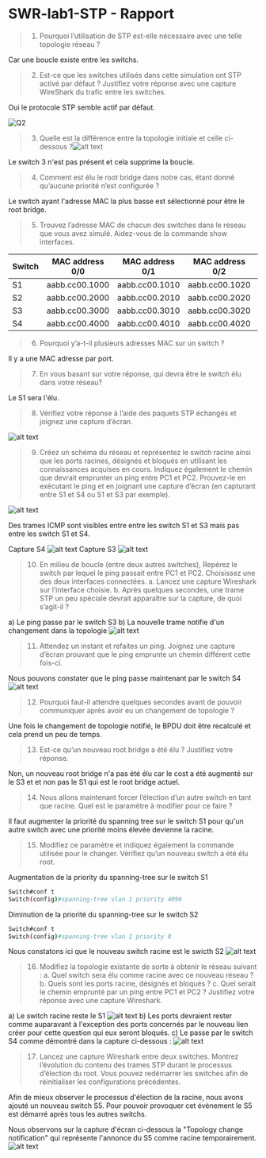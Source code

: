 # SWR-lab1-STP - Rapport
> 1. Pourquoi l’utilisation de STP est-elle nécessaire avec une telle topologie réseau ?

Car une boucle existe entre les switchs.

> 2. Est-ce que les switches utilisés dans cette simulation ont STP activé par défaut ? Justifiez votre réponse avec une capture WireShark du trafic entre les switches.

Oui le protocole STP semble actif par défaut.

![Q2](./screenshots/image.png)

> 3. Quelle est la différence entre la topologie initiale et celle ci-dessous ?![alt text](./screenshots/topo_q3.png)

Le switch 3 n'est pas présent et cela supprime la boucle.

> 4. Comment est élu le root bridge dans notre cas, étant donné qu’aucune priorité n’est configurée ? 

Le switch ayant l'adresse MAC la plus basse est sélectionné pour être le root bridge.

> 5. Trouvez l’adresse MAC de chacun des switches dans le réseau que vous avez simulé. Aidez-vous de la commande show interfaces.

| Switch | MAC address 0/0 | MAC address 0/1 | MAC address 0/2 |  MAC address 0/2 |
| ------- | ---------- | ---------- | ---------- | ------ |
| S1 | aabb.cc00.1000 | aabb.cc00.1010 | aabb.cc00.1020 | aabb.cc00.1030 |
| S2 | aabb.cc00.2000 | aabb.cc00.2010 | aabb.cc00.2020 | aabb.cc00.2030 |
| S3 | aabb.cc00.3000 | aabb.cc00.3010 | aabb.cc00.3020 | aabb.cc00.3030 |
| S4 | aabb.cc00.4000 | aabb.cc00.4010 | aabb.cc00.4020 | aabb.cc00.4030 |

> 6. Pourquoi y’a-t-il plusieurs adresses MAC sur un switch ?

Il y a une MAC adresse par port.

> 7. En vous basant sur votre réponse, qui devra être le switch élu dans votre réseau?

Le S1 sera l'élu.

> 8. Vérifiez votre réponse à l’aide des paquets STP échangés et joignez une capture d’écran.

![alt text](./screenshots/q8.png)

> 9. Créez un schéma du réseau et représentez le switch racine ainsi que les ports racines, désignés et bloqués en utilisant les connaissances acquises en cours. Indiquez également le chemin que devrait emprunter un ping entre PC1 et PC2. Prouvez-le en exécutant le ping et en joignant une capture d’écran (en capturant entre S1 et S4 ou S1 et S3 par exemple).

![alt text](./screenshots/q9_scheme.png)

Des trames ICMP sont visibles entre entre les switch S1 et S3 mais pas entre les switch S1 et S4.

Capture S4 ![alt text](./screenshots/q9_pingS4.png)
Capture S3 ![alt text](./screenshots/q9_pingS3.png)

> 10. En milieu de boucle (entre deux autres switches), Repérez le switch par lequel le ping passait entre PC1 et PC2. Choisissez une des deux interfaces connectées. 
> a. Lancez une capture Wireshark sur l’interface choisie. 
> b. Après quelques secondes, une trame STP un peu spéciale devrait apparaître sur la capture, de quoi s’agit-il ?

a) Le ping passe par le switch S3
b) La nouvelle trame notifie d'un changement dans la topologie 
![alt text](./screenshots/q10.png) 


> 11. Attendez un instant et refaites un ping. Joignez une capture d’écran prouvant que le ping emprunte un chemin différent cette fois-ci.

Nous pouvons constater que le ping passe maintenant par le switch S4
![alt text](./screenshots/q11.png) 

> 12.  Pourquoi faut-il attendre quelques secondes avant de pouvoir communiquer après avoir eu un changement de topologie ?

Une fois le changement de topologie notifié, le BPDU doit être recalculé et cela prend un peu de temps.

> 13.  Est-ce qu’un nouveau root bridge a été élu ? Justifiez votre réponse.

Non, un nouveau root bridge n'a pas été élu car le cost a été augmenté sur le S3 et et non pas le S1 qui est le root bridge actuel.

> 14.  Nous allons maintenant forcer l’élection d’un autre switch en tant que racine. Quel est le paramètre à modifier pour ce faire ?

Il faut augmenter la priorité du spanning tree sur le switch S1 pour qu'un autre switch avec une priorité moins élevée devienne la racine.

> 15.  Modifiez ce paramètre et indiquez également la commande utilisée pour le changer. Vérifiez qu’un nouveau switch a été élu root.

Augmentation de la priority du spanning-tree sur le switch S1
```bash
Switch#conf t
Switch(config)#spanning-tree vlan 1 priority 4096
```
Diminution de la priorité du spanning-tree sur le switch S2
```bash
Switch#conf t
Switch(config)#spanning-tree vlan 1 priority 0
```
Nous constatons ici que le nouveau switch racine est le swicth S2
![alt text](./screenshots/q15.png)

> 16.  Modifiez la topologie existante de sorte à obtenir le réseau suivant :
> a. Quel switch sera élu comme racine avec ce nouveau réseau ?
> b. Quels sont les ports racine, désignés et bloqués ?
> c. Quel serait le chemin emprunté par un ping entre PC1 et PC2 ? Justifiez votre réponse avec une capture Wireshark.

a) Le switch racine reste le S1 ![alt text](./screenshots/q16_a.png)
b) Les ports devraient rester comme auparavant à l'exception des ports concernés par le nouveau lien créer pour cette question qui eux seront bloqués.
c) Le passe par le switch S4 comme démontré dans la capture ci-dessous : ![alt text](./screenshots/q16_c.png)

> 17. Lancez une capture Wireshark entre deux switches. Montrez l’évolution du contenu des trames STP durant le processus d’élection du root. Vous pouvez redémarrer les switches afin de réinitialiser les configurations précédentes. 

Afin de mieux observer le processus d'élection de la racine, nous avons ajouté un nouveau switch S5. Pour pouvoir provoquer cet évènement le S5 est démarré après tous les autres switchs.

Nous observons sur la capture d'écran ci-dessous la "Topology change notification" qui représente l'annonce du S5 comme racine temporairement.
![alt text](./screenshots/q17.png)
